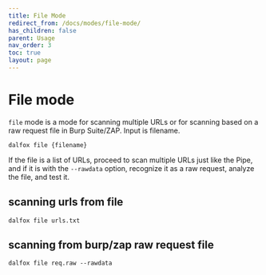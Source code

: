 ```yaml
---
title: File Mode
redirect_from: /docs/modes/file-mode/
has_children: false
parent: Usage
nav_order: 3
toc: true
layout: page
---
```


# File mode

`file` mode is a mode for scanning multiple URLs or for scanning based on a raw request file in Burp Suite/ZAP. Input is filename.

```shell
dalfox file {filename}
```

If the file is a list of URLs, proceed to scan multiple URLs just like the Pipe, and if it is with the `--rawdata` option, recognize it as a raw request, analyze the file, and test it.

## scanning urls from file
```shell
dalfox file urls.txt
```

## scanning from burp/zap raw request file
```shell
dalfox file req.raw --rawdata
```
